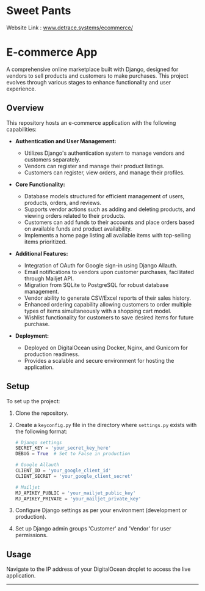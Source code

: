 # Sweet Pants

Website Link : www.detrace.systems/ecommerce/

# E-commerce App

A comprehensive online marketplace built with Django, designed for vendors to sell products and customers to make purchases. This project evolves through various stages to enhance functionality and user experience.

## Overview

This repository hosts an e-commerce application with the following capabilities:

- **Authentication and User Management:**
  - Utilizes Django's authentication system to manage vendors and customers separately.
  - Vendors can register and manage their product listings.
  - Customers can register, view orders, and manage their profiles.

- **Core Functionality:**
  - Database models structured for efficient management of users, products, orders, and reviews.
  - Supports vendor actions such as adding and deleting products, and viewing orders related to their products.
  - Customers can add funds to their accounts and place orders based on available funds and product availability.
  - Implements a home page listing all available items with top-selling items prioritized.

- **Additional Features:**
  - Integration of OAuth for Google sign-in using Django Allauth.
  - Email notifications to vendors upon customer purchases, facilitated through Mailjet API.
  - Migration from SQLite to PostgreSQL for robust database management.
  - Vendor ability to generate CSV/Excel reports of their sales history.
  - Enhanced ordering capability allowing customers to order multiple types of items simultaneously with a shopping cart model.
  - Wishlist functionality for customers to save desired items for future purchase.

- **Deployment:**
  - Deployed on DigitalOcean using Docker, Nginx, and Gunicorn for production readiness.
  - Provides a scalable and secure environment for hosting the application.

## Setup

To set up the project:

1. Clone the repository.
2. Create a `keyconfig.py` file in the directory where `settings.py` exists with the following format:

   ```python
   # Django settings
   SECRET_KEY = 'your_secret_key_here'
   DEBUG = True  # Set to False in production

   # Google Allauth
   CLIENT_ID = 'your_google_client_id'
   CLIENT_SECRET = 'your_google_client_secret'

   # Mailjet
   MJ_APIKEY_PUBLIC = 'your_mailjet_public_key'
   MJ_APIKEY_PRIVATE = 'your_mailjet_private_key'
   ```

3. Configure Django settings as per your environment (development or production).
4. Set up Django admin groups 'Customer' and 'Vendor' for user permissions.

## Usage

Navigate to the IP address of your DigitalOcean droplet to access the live application.

---
